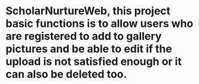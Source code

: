 # ScholarNurtureWeb, this project basic functions is to allow users who are registered to add to gallery pictures and be able to edit if the upload is not satisfied enough or it can also be deleted too.
